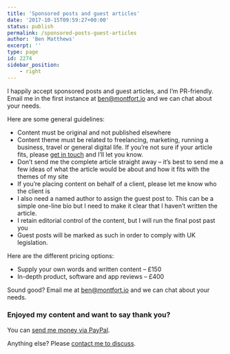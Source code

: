 ```yaml
---
title: 'Sponsored posts and guest articles'
date: '2017-10-15T09:59:27+00:00'
status: publish
permalink: /sponsored-posts-guest-articles
author: 'Ben Matthews'
excerpt: ''
type: page
id: 2274
sidebar_position:
    - right
---
```

I happily accept sponsored posts and guest articles, and I’m PR-friendly. Email me in the first instance at <ben@montfort.io> and we can chat about your needs.

Here are some general guidelines:

- Content must be original and not published elsewhere
- Content theme must be related to freelancing, marketing, running a business, travel or general digital life. If you’re not sure if your article fits, please [get in touch](mailto:ben@montfort.io) and I’ll let you know.
- Don’t send me the complete article straight away – it’s best to send me a few ideas of what the article would be about and how it fits with the themes of my site
- If you’re placing content on behalf of a client, please let me know who the client is
- I also need a named author to assign the guest post to. This can be a simple one-line bio but I need to make it clear that I haven’t written the article.
- I retain editorial control of the content, but I will run the final post past you
- Guest posts will be marked as such in order to comply with UK legislation.

Here are the different pricing options:

- Supply your own words and written content – £150
- In-depth product, software and app reviews – £400

Sound good? Email me at <ben@montfort.io> and we can chat about your needs.

### Enjoyed my content and want to say thank you?

You can [send me money via PayPal](https://www.paypal.me/edent/).

Anything else? Please [contact me to discuss](mailto:ben@montfort.io).
